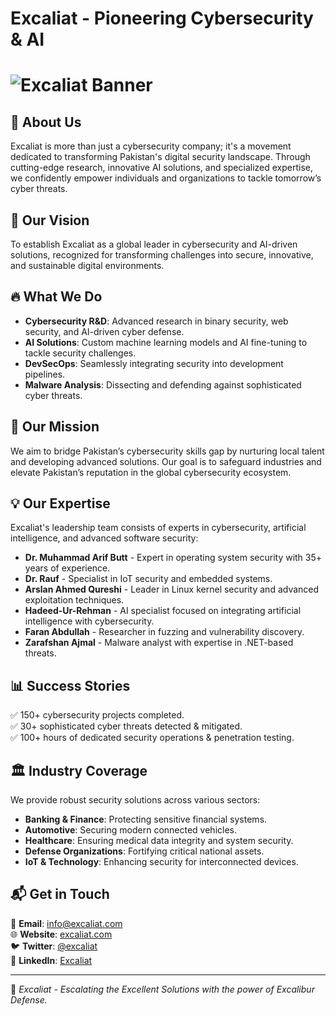 # Excaliat - Pioneering Cybersecurity & AI

# ![Excaliat Banner](https://your-image-url.com/banner.png)

## 🚀 About Us
Excaliat is more than just a cybersecurity company; it's a movement dedicated to transforming Pakistan's digital security landscape. Through cutting-edge research, innovative AI solutions, and specialized expertise, we confidently empower individuals and organizations to tackle tomorrow’s cyber threats.

## 🌟 Our Vision
To establish Excaliat as a global leader in cybersecurity and AI-driven solutions, recognized for transforming challenges into secure, innovative, and sustainable digital environments.

## 🔥 What We Do
- **Cybersecurity R&D**: Advanced research in binary security, web security, and AI-driven cyber defense.
- **AI Solutions**: Custom machine learning models and AI fine-tuning to tackle security challenges.
- **DevSecOps**: Seamlessly integrating security into development pipelines.
- **Malware Analysis**: Dissecting and defending against sophisticated cyber threats.

## 🎯 Our Mission
We aim to bridge Pakistan’s cybersecurity skills gap by nurturing local talent and developing advanced solutions. Our goal is to safeguard industries and elevate Pakistan’s reputation in the global cybersecurity ecosystem.

## 💡 Our Expertise
Excaliat's leadership team consists of experts in cybersecurity, artificial intelligence, and advanced software security:
- **Dr. Muhammad Arif Butt** - Expert in operating system security with 35+ years of experience.
- **Dr. Rauf** - Specialist in IoT security and embedded systems.
- **Arslan Ahmed Qureshi** - Leader in Linux kernel security and advanced exploitation techniques.
- **Hadeed-Ur-Rehman** - AI specialist focused on integrating artificial intelligence with cybersecurity.
- **Faran Abdullah** - Researcher in fuzzing and vulnerability discovery.
- **Zarafshan Ajmal** - Malware analyst with expertise in .NET-based threats.

## 📊 Success Stories
✅ 150+ cybersecurity projects completed.  
✅ 30+ sophisticated cyber threats detected & mitigated.  
✅ 100+ hours of dedicated security operations & penetration testing.

## 🏛️ Industry Coverage
We provide robust security solutions across various sectors:
- **Banking & Finance**: Protecting sensitive financial systems.
- **Automotive**: Securing modern connected vehicles.
- **Healthcare**: Ensuring medical data integrity and system security.
- **Defense Organizations**: Fortifying critical national assets.
- **IoT & Technology**: Enhancing security for interconnected devices.

## 📬 Get in Touch
📧 **Email**: info@excaliat.com  
🌐 **Website**: [excaliat.com](https://excaliat.com)  
🐦 **Twitter**: [@excaliat](https://twitter.com/excaliat_pvt)  
💼 **LinkedIn**: [Excaliat](https://linkedin.com/company/excaliat)

---
🔐 *Excaliat - Escalating the Excellent Solutions with the power of Excalibur Defense.*
